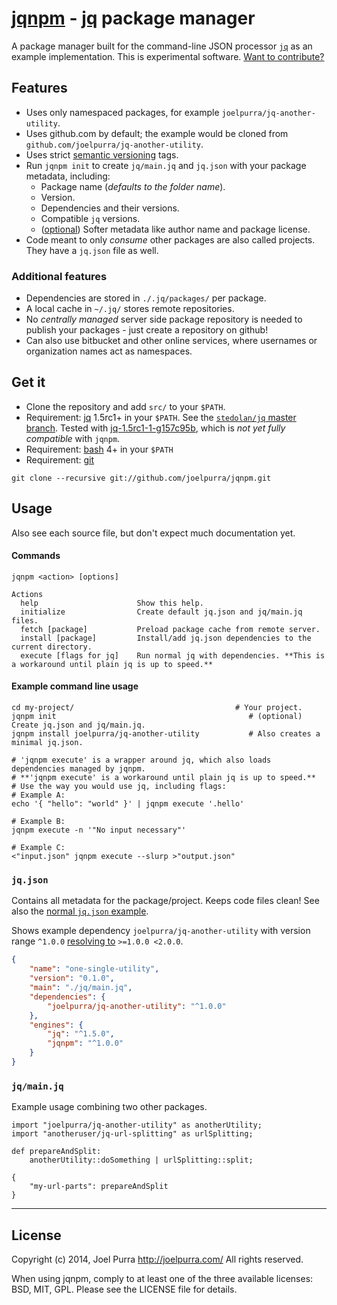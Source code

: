 # [jqnpm](https://github.com/joelpurra/jqnpm) - [jq](https://stedolan.github.io/jq/) package manager

A package manager built for the command-line JSON processor [`jq`](https://stedolan.github.io/jq/) as an example implementation. This is experimental software. [Want to contribute?](https://github.com/joelpurra/jqnpm/blob/master/CONTRIBUTE.md)


## Features

- Uses only namespaced packages, for example `joelpurra/jq-another-utility`.
- Uses github.com by default; the example would be cloned from `github.com/joelpurra/jq-another-utility`.
- Uses strict [semantic versioning](http://semver.org/) tags.
- Run `jqnpm init` to create `jq/main.jq` and `jq.json` with your package metadata, including:
  - Package name (*defaults to the folder name*).
  - Version.
  - Dependencies and their versions.
  - Compatible `jq` versions.
  - ([optional](https://github.com/joelpurra/jqnpm/blob/master/BUILDING.md)) Softer metadata like author name and package license.
- Code meant to only *consume* other packages are also called projects. They have a `jq.json` file as well.

### Additional features

- Dependencies are stored in `./.jq/packages/` per package.
- A local cache in `~/.jq/` stores remote repositories.
- No *centrally managed* server side package repository is needed to publish your packages - just create a repository on github!
- Can also use bitbucket and other online services, where usernames or organization names act as namespaces.



## Get it

- Clone the repository and add `src/` to your `$PATH`.
- Requirement: [jq](https://stedolan.github.io/jq/) 1.5rc1+ in your `$PATH`. See the [`stedolan/jq` master branch](https://github.com/stedolan/jq/). Tested with [jq-1.5rc1-1-g157c95b](https://github.com/stedolan/jq/commit/157c95b9889b523a3de7772e85ef9f3f69182c88), which is *not yet fully compatible* with `jqnpm`.
- Requirement: [bash](https://www.gnu.org/software/bash/) 4+ in your `$PATH`
- Requirement: [git](http://git-scm.com/)

```
git clone --recursive git://github.com/joelpurra/jqnpm.git
```



## Usage

Also see each source file, but don't expect much documentation yet.

#### Commands


```text
jqnpm <action> [options]

Actions
  help                      Show this help.
  initialize                Create default jq.json and jq/main.jq files.
  fetch [package]           Preload package cache from remote server.
  install [package]         Install/add jq.json dependencies to the current directory.
  execute [flags for jq]    Run normal jq with dependencies. **This is a workaround until plain jq is up to speed.**
```


#### Example command line usage

```shell
cd my-project/                                    # Your project.
jqnpm init                                           # (optional) Create jq.json and jq/main.jq.
jqnpm install joelpurra/jq-another-utility           # Also creates a minimal jq.json.

# 'jqnpm execute' is a wrapper around jq, which also loads dependencies managed by jqnpm.
# **'jqnpm execute' is a workaround until plain jq is up to speed.**
# Use the way you would use jq, including flags:
# Example A:
echo '{ "hello": "world" }' | jqnpm execute '.hello'

# Example B:
jqnpm execute -n '"No input necessary"'

# Example C:
<"input.json" jqnpm execute --slurp >"output.json"
```

### `jq.json`

Contains all metadata for the package/project. Keeps code files clean! See also the [normal `jq.json` example](https://github.com/joelpurra/jqnpm/edit/master/BUILDING.md).


Shows example dependency `joelpurra/jq-another-utility` with version range `^1.0.0` [resolving to](https://github.com/npm/node-semver#caret-ranges-123-025-004) `>=1.0.0 <2.0.0`.

```json
{
    "name": "one-single-utility",
    "version": "0.1.0",
    "main": "./jq/main.jq",
    "dependencies": {
        "joelpurra/jq-another-utility": "^1.0.0"
    },
    "engines": {
        "jq": "^1.5.0",
        "jqnpm": "^1.0.0"
    }
}
```

### `jq/main.jq`

Example usage combining two other packages.

```jq
import "joelpurra/jq-another-utility" as anotherUtility;
import "anotheruser/jq-url-splitting" as urlSplitting;

def prepareAndSplit:
    anotherUtility::doSomething | urlSplitting::split;

{
    "my-url-parts": prepareAndSplit
}
```


---

## License
Copyright (c) 2014, Joel Purra <http://joelpurra.com/>
All rights reserved.

When using jqnpm, comply to at least one of the three available licenses: BSD, MIT, GPL.
Please see the LICENSE file for details.


